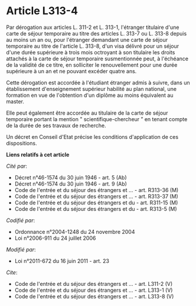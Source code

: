 # Article L313-4

Par dérogation aux articles L. 311-2 et L. 313-1, l'étranger titulaire d'une carte de séjour temporaire au titre des articles
L. 313-7 ou L. 313-8 depuis au moins un an ou, pour l'étranger demandant une carte de séjour temporaire au titre de l'article
L. 313-8, d'un visa délivré pour un séjour d'une durée supérieure à trois mois octroyant à son titulaire les droits attachés
à la carte de séjour temporaire susmentionnée peut, à l'échéance de la validité de ce titre, en solliciter le renouvellement
pour une durée supérieure à un an et ne pouvant excéder quatre ans. 

Cette dérogation est accordée à l'étudiant étranger admis à suivre, dans un établissement d'enseignement supérieur habilité
au plan national, une formation en vue de l'obtention d'un diplôme au moins équivalent au master. 

Elle peut également être accordée au titulaire de la carte de séjour temporaire portant la mention " scientifique-chercheur ”
en tenant compte de la durée de ses travaux de recherche. 

Un décret en Conseil d'Etat précise les conditions d'application de ces dispositions.

**Liens relatifs à cet article**

_Cité par_:

  - Décret n°46-1574 du 30 juin 1946 - art. 5 (Ab)
  - Décret n°46-1574 du 30 juin 1946 - art. 9 (Ab)
  - Code de l'entrée et du séjour des étrangers et ... - art. R313-36 (M)
  - Code de l'entrée et du séjour des étrangers et ... - art. R313-37 (M)
  - Code de l'entrée et du séjour des étrangers et du  - art. R311-15 (M)
  - Code de l'entrée et du séjour des étrangers et du  - art. R313-5 (M)

_Codifié par_:

  - Ordonnance n°2004-1248 du 24 novembre 2004
  - Loi n°2006-911 du 24 juillet 2006

_Modifié par_:

  - Loi n°2011-672 du 16 juin 2011 - art. 23

_Cite_:

  - Code de l'entrée et du séjour des étrangers et ... - art. L311-2 (V)
  - Code de l'entrée et du séjour des étrangers et ... - art. L313-1 (V)
  - Code de l'entrée et du séjour des étrangers et ... - art. L313-8 (V)
